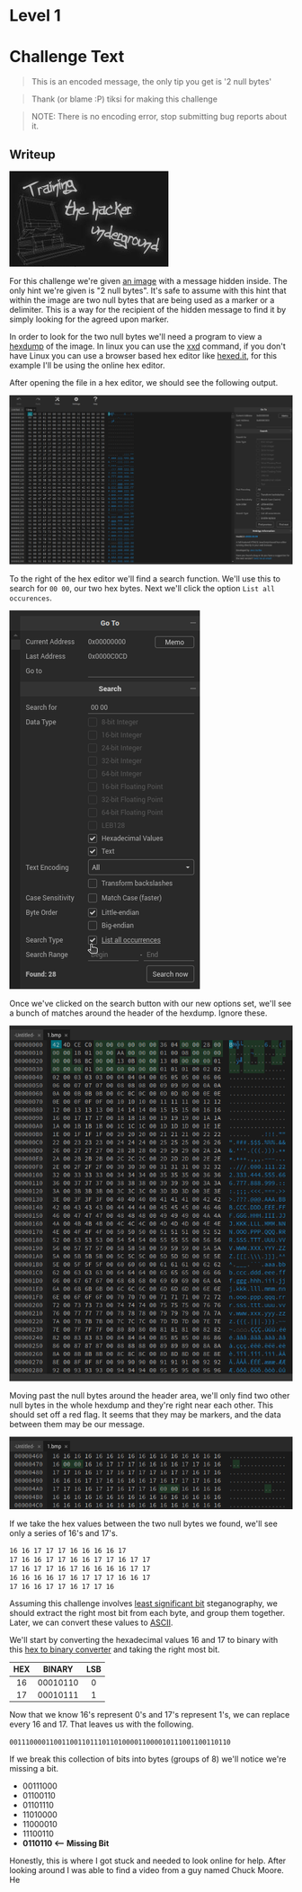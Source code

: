 # Level 1

# Challenge Text

> This is an encoded message, the only tip you get is '2 null bytes'

> Thank (or blame :P) tiksi for making this challenge

> NOTE: There is no encoding error, stop submitting bug reports about it.

## Writeup

![Level 1 Image](./1.bmp "Level 1 Image")

For this challenge we're given [an image](./1.bmp "Level 1 Image") with a message hidden inside. The only hint we're given is "2 null bytes". It's safe to assume with this hint that within the image are two null bytes that are being used as a marker or a delimiter. This is a way for the recipient of the hidden message to find it by simply looking for the agreed upon marker.

In order to look for the two null bytes we'll need a program to view a [hexdump](https://en.wikipedia.org/wiki/Hex_dump "Wikipedia Entry For HExdump") of the image. In linux you can use the [xxd](https://www.howtoforge.com/linux-xxd-command/ "How To Forge Article On Linux XXD Command") command, if you don't have Linux you can use a browser based hex editor like [hexed.it](https://hexed.it/ "Online Hex Editor"), for this example I'll be using the online hex editor.

After opening the file in a hex editor, we should see the following output.

![Hexdump](./hexdump.png "Hexdump")

To the right of the hex editor we'll find a search function. We'll use this to search for ```00 00```, our two hex bytes. Next we'll click the option ```List all occurences```.

![Search Functions In Hex Editor](./search.png "Search Functions In Hex Editor")

Once we've clicked on the search button with our new options set, we'll see a bunch of matches around the header of the hexdump. Ignore these.

![Null Bytes Around Header Area](./null-bytes-around-header.png "Null Bytes Around The Header")

Moving past the null bytes around the header area, we'll only find two other null bytes in the whole hexdump and they're right near each other. This should set off a red flag. It seems that they may be markers, and the data between them may be our message.

![Hidden Data Between Null Bytes](./hidden-data.png "Hidden Data Between Null Bytes")

If we take the hex values between the two null bytes we found, we'll see only a series of 16's and 17's.

```
16 16 17 17 17 16 16 16 16 17
17 16 16 17 17 16 16 17 17 16 17 17
17 16 17 17 16 17 16 16 16 16 17 17
16 16 16 16 17 16 17 17 17 16 16 17
17 16 16 17 17 16 17 17 16

```

Assuming this challenge involves [least significant bit](https://www.computerhope.com/jargon/l/leastsb.htm "Computer Hope Article On Least Significant Bit") steganography, we should extract the right most bit from each byte, and group them together. Later, we can convert these values to [ASCII](https://en.wikipedia.org/wiki/ASCII "Wikipedia Article On ASCII").

We'll start by converting the hexadecimal values 16 and 17 to binary with this [hex to binary converter](https://www.rapidtables.com/convert/number/hex-to-binary.html "Hex To Binary Converter") and taking the right most bit.

| **HEX** | **BINARY** | **LSB** |
|:-------:|:----------:|:-------:|
| 16      | 00010110   | 0       |
| 17      | 00010111   | 1       |

Now that we know 16's represent 0's and 17's represent 1's, we can replace every 16 and 17. That leaves us with the following.

```0011100001100110011011101101000011000010111001100110110```

If we break this collection of bits into bytes (groups of 8) we'll notice we're missing a bit.

* 00111000
* 01100110
* 01101110
* 11010000
* 11000010
* 11100110
* **0110110 <-- Missing Bit**

Honestly, this is where I got stuck and needed to look online for help. After looking around I was able to find a video from a guy named Chuck Moore. He 